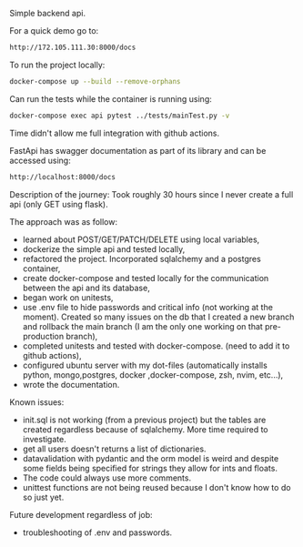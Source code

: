 Simple backend api.

For a quick demo go to:
```bash
http://172.105.111.30:8000/docs
```

To run the project locally:
```bash
docker-compose up --build --remove-orphans
```
Can run the tests while the container is running using:
```bash
docker-compose exec api pytest ../tests/mainTest.py -v
```
Time didn't allow me full integration with github actions.

FastApi has swagger documentation as part of its library and can be accessed using:
```bash
http://localhost:8000/docs
```

Description of the journey:
Took roughly 30 hours since I never create a full api (only GET using flask). 

The approach was as follow:
  * learned about POST/GET/PATCH/DELETE using local variables,
  * dockerize the simple api and tested locally,
  * refactored the project. Incorporated sqlalchemy and a postgres container,
  * create docker-compose and tested locally for the communication between the api and its database,
  * began work on unitests,
  * use .env file to hide passwords and critical info (not working at the moment). Created so many issues on the db that I created a new branch and rollback the main branch (I am the only one working on that pre-production branch),
  * completed unitests and tested with docker-compose. (need to add it to github actions),
  * configured ubuntu server with my dot-files (automatically installs python, mongo,postgres, docker ,docker-compose, zsh, nvim, etc...),
  * wrote the documentation.

Known issues:
  * init.sql is not working (from a previous project) but the tables are created regardless because of sqlalchemy. More time required to investigate.
  * get all users doesn't returns a list of dictionaries.
  * datavalidation with pydantic and the orm model is weird and despite some fields being specified for strings they allow for ints and floats.
  * The code could always use more comments.
  * unittest functions are not being reused because I don't know how to do so just yet.
  
Future development regardless of job:
  * troubleshooting of .env and passwords.
